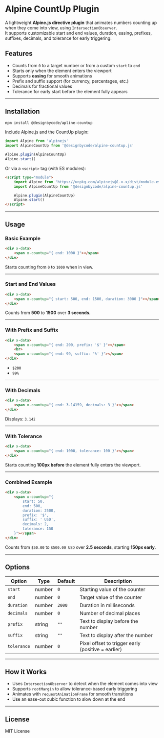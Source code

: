 
# Alpine CountUp Plugin

A lightweight **Alpine.js directive plugin** that animates numbers counting up when they come into view, using `IntersectionObserver`.  
It supports customizable start and end values, duration, easing, prefixes, suffixes, decimals, and tolerance for early triggering.

## Features
- Counts from `0` to a target number or from a custom `start` to `end`
- Starts only when the element enters the viewport
- Supports **easing** for smooth animations
- Prefix and suffix support (for currency, percentages, etc.)
- Decimals for fractional values
- Tolerance for early start before the element fully appears

---

## Installation

```bash
npm install @designbycode/apline-countup
````

Include Alpine.js and the CountUp plugin:

```javascript
import Alpine from 'alpinejs'
import AlpineCountUp from '@designbycode/alpine-countup.js'

Alpine.plugin(AlpineCountUp)
Alpine.start()
```

Or via a `<script>` tag (with ES modules):

```html
<script type="module">
    import Alpine from 'https://unpkg.com/alpinejs@1.x.x/dist/module.esm.js'
    import AlpineCountUp from '@designbycode/alpine-countup.js'

    Alpine.plugin(AlpineCountUp)
    Alpine.start()
</script>
```

---

## Usage

### Basic Example

```html
<div x-data>
    <span x-countup="{ end: 1000 }"></span>
</div>
```

Starts counting from `0` to `1000` when in view.

---

### Start and End Values

```html
<div x-data>
    <span x-countup="{ start: 500, end: 1500, duration: 3000 }"></span>
</div>
```

Counts from **500** to **1500** over **3 seconds**.

---

### With Prefix and Suffix

```html
<div x-data>
    <span x-countup="{ end: 200, prefix: '$' }"></span>
    <br>
    <span x-countup="{ end: 99, suffix: '%' }"></span>
</div>
```

* `$200`
* `99%`

---

### With Decimals

```html
<div x-data>
    <span x-countup="{ end: 3.14159, decimals: 3 }"></span>
</div>
```

Displays: `3.142`

---

### With Tolerance

```html
<div x-data>
    <span x-countup="{ end: 1000, tolerance: 100 }"></span>
</div>
```

Starts counting **100px before** the element fully enters the viewport.

---

### Combined Example

```html
<div x-data>
    <span x-countup="{ 
        start: 50, 
        end: 500, 
        duration: 2500, 
        prefix: '$', 
        suffix: ' USD', 
        decimals: 2, 
        tolerance: 150 
    }"></span>
</div>
```

Counts from `$50.00` to `$500.00 USD` over **2.5 seconds**, starting **150px early**.

---

## Options

| Option      | Type   | Default | Description                                        |
| ----------- | ------ | ------- | -------------------------------------------------- |
| `start`     | number | `0`     | Starting value of the counter                      |
| `end`       | number | `0`     | Target value of the counter                        |
| `duration`  | number | `2000`  | Duration in milliseconds                           |
| `decimals`  | number | `0`     | Number of decimal places                           |
| `prefix`    | string | `""`    | Text to display before the number                  |
| `suffix`    | string | `""`    | Text to display after the number                   |
| `tolerance` | number | `0`     | Pixel offset to trigger early (positive = earlier) |

---

## How it Works

* Uses `IntersectionObserver` to detect when the element comes into view
* Supports `rootMargin` to allow tolerance-based early triggering
* Animates with `requestAnimationFrame` for smooth transitions
* Use an ease-out cubic function to slow down at the end

---

## License

MIT License
